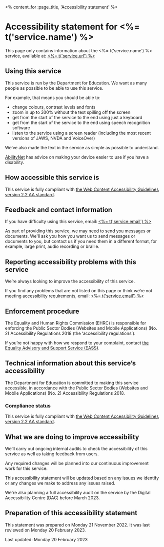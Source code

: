 <% content_for :page_title, 'Accessibility statement' %>

# Accessibility statement for <%= t('service.name') %>

This page only contains information about the <%= t('service.name') %>
service, available at: <a href="<%= t('service.url') %>" class="govuk-link
govuk-link--no-visited-state"><%= t('service.url') %> </a>

## Using this service

This service is run by the Department for Education. We want as many people as
possible to be able to use this service.

For example, that means you should be able to:

- change colours, contrast levels and fonts
- zoom in up to 300% without the text spilling off the screen
- get from the start of the service to the end using just a keyboard
- get from the start of the service to the end using speech recognition
  software
- listen to the service using a screen reader (including the most recent
  versions of JAWS, NVDA and VoiceOver)

We’ve also made the text in the service as simple as possible to understand.

[AbilityNet](https://mcmw.abilitynet.org.uk/) has advice on making your device
easier to use if you have a disability.

## How accessible this service is

This service is fully compliant with [the Web Content Accessibility Guidelines
version 2.2 AA standard](https://www.w3.org/TR/WCAG22/).

## Feedback and contact information

If you have difficulty using this service, email: <a href="mailto:<%=
t('service.email') %>" class="govuk-link govuk-link--no-visited-state"><%=
t('service.email') %></a>

As part of providing this service, we may need to send you messages or
documents. We'll ask you how you want us to send messages or documents to you,
but contact us if you need them in a different format, for example, large print,
audio recording or braille.

## Reporting accessibility problems with this service

We’re always looking to improve the accessibility of this service.

If you find any problems that are not listed on this page or think we’re not
meeting accessibility requirements, email: <a href="mailto:<%= t('service.email')
%>" class="govuk-link govuk-link--no-visited-state"><%= t('service.email') %></a>

## Enforcement procedure

The Equality and Human Rights Commission (EHRC) is responsible for enforcing
the Public Sector Bodies (Websites and Mobile Applications) (No. 2)
Accessibility Regulations 2018 (the ‘accessibility regulations’).

If you’re not happy with how we respond to your complaint, contact [the
Equality Advisory and Support Service
(EASS)](https://www.equalityadvisoryservice.com/).

## Technical information about this service’s accessibility

The Department for Education is committed to making this service accessible, in
accordance with the Public Sector Bodies (Websites and Mobile Applications)
(No. 2) Accessibility Regulations 2018.

### Compliance status

This service is fully compliant with [the Web Content Accessibility Guidelines
version 2.2 AA standard](https://www.w3.org/TR/WCAG22/).

## What we are doing to improve accessibility

We’ll carry out ongoing internal audits to check the accessibility of this
service as well as taking feedback from users.

Any required changes will be planned into our continuous improvement work for
this service.

This accessibility statement will be updated based on any issues we identify or
any changes we make to address any issues raised.

We're also planning a full accessibility audit on the service by the Digital
Accessibility Centre (DAC) before March 2023.

## Preparation of this accessibility statement

This statement was prepared on Monday 21 November 2022. It was last reviewed on
Monday 20 February 2023.

Last updated: Monday 20 February 2023
